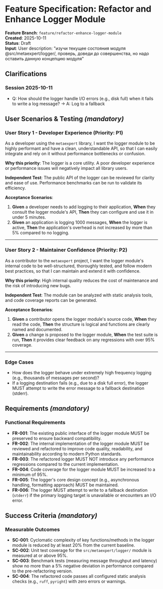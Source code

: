 # Feature Specification: Refactor and Enhance Logger Module

**Feature Branch**: `feature/refactor-enhance-logger-module`  
**Created**: 2025-10-11  
**Status**: Draft  
**Input**: User description: "изучи текущее состояния модуля @src/metaexpert/logger/, проверь, доведи до совершенства, но надо оставить данную концепцию модуля"

## Clarifications

### Session 2025-10-11
- Q: How should the logger handle I/O errors (e.g., disk full) when it fails to write a log message? → A: Log to a fallback

## User Scenarios & Testing *(mandatory)*

### User Story 1 - Developer Experience (Priority: P1)

As a developer using the `metaexpert` library, I want the logger module to be highly performant and have a clean, understandable API, so that I can easily integrate and rely on it without performance bottlenecks or confusion.

**Why this priority**: The logger is a core utility. A poor developer experience or performance issues will negatively impact all library users.

**Independent Test**: The public API of the logger can be reviewed for clarity and ease of use. Performance benchmarks can be run to validate its efficiency.

**Acceptance Scenarios**:

1. **Given** a developer needs to add logging to their application, **When** they consult the logger module's API, **Then** they can configure and use it in under 5 minutes.
2. **Given** an application is logging 1000 messages, **When** the logger is active, **Then** the application's overhead is not increased by more than 5% compared to no logging.

---

### User Story 2 - Maintainer Confidence (Priority: P2)

As a contributor to the `metaexpert` project, I want the logger module's internal code to be well-structured, thoroughly tested, and follow modern best practices, so that I can maintain and extend it with confidence.

**Why this priority**: High internal quality reduces the cost of maintenance and the risk of introducing new bugs.

**Independent Test**: The module can be analyzed with static analysis tools, and code coverage reports can be generated.

**Acceptance Scenarios**:

1. **Given** a contributor opens the logger module's source code, **When** they read the code, **Then** the structure is logical and functions are clearly named and documented.
2. **Given** a change is proposed to the logger module, **When** the test suite is run, **Then** it provides clear feedback on any regressions with over 95% coverage.

---

### Edge Cases

- How does the logger behave under extremely high frequency logging (e.g., thousands of messages per second)?
- If a logging destination fails (e.g., due to a disk full error), the logger MUST attempt to write the error message to a fallback destination (stderr).

## Requirements *(mandatory)*

### Functional Requirements

- **FR-001**: The existing public interface of the logger module MUST be preserved to ensure backward compatibility.
- **FR-002**: The internal implementation of the logger module MUST be reviewed and refactored to improve code quality, readability, and maintainability according to modern Python standards.
- **FR-003**: The refactored logger MUST NOT introduce any performance regressions compared to the current implementation.
- **FR-004**: Code coverage for the logger module MUST be increased to a minimum of 95%.
- **FR-005**: The logger's core design concept (e.g., asynchronous handling, formatting approach) MUST be maintained.
- **FR-006**: The logger MUST attempt to write to a fallback destination (`stderr`) if the primary logging target is unavailable or encounters an I/O error.

## Success Criteria *(mandatory)*

### Measurable Outcomes

- **SC-001**: Cyclomatic complexity of key functions/methods in the logger module is reduced by at least 20% from the current baseline.
- **SC-002**: Unit test coverage for the `src/metaexpert/logger/` module is measured at or above 95%.
- **SC-003**: Benchmark tests (measuring message throughput and latency) show no more than a 5% negative deviation in performance compared to the pre-refactoring version.
- **SC-004**: The refactored code passes all configured static analysis checks (e.g., `ruff`, `pyright`) with zero errors or warnings.